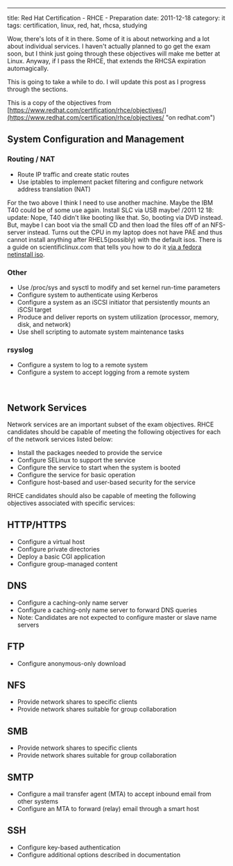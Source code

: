 ---
title: Red Hat Certification - RHCE - Preparation
date: 2011-12-18
category: it
tags: certification, linux, red, hat, rhcsa, studying

Wow, there's lots of it in there. Some of it is about networking and a lot about individual services. I haven't actually planned to go get the exam soon, but I think just going through these objectives will make me better at Linux. Anyway, if I pass the RHCE, that extends the RHCSA expiration automagically.

This is going to take a while to do. I will update this post as I progress through the sections.

This is a copy of the objectives from [https://www.redhat.com/certification/rhce/objectives/](https://www.redhat.com/certification/rhce/objectives/ "on redhat.com")

## System Configuration and Management

### Routing / NAT

- Route IP traffic and create static routes
- Use iptables to implement packet filtering and configure network address translation (NAT)

For the two above I think I need to use another machine. Maybe the IBM T40 could be of some use again. Install SLC via USB maybe! /2011 12 18: update: Nope, T40 didn't like booting like that. So, booting via DVD instead. But, maybe I can boot via the small CD and then load the files off of an NFS-server instead. Turns out the CPU in my laptop does not have PAE and thus cannot install anything after RHEL5(possibly) with the default isos. There is a guide on scientificlinux.com that tells you how to do it [via a fedora netinstall iso](http://scientificlinuxforum.org/index.php?showtopic=621 "http://scientificlinuxforum.org/index.php?showtopic=621").

### Other

- Use /proc/sys and sysctl to modify and set kernel run-time parameters
- Configure system to authenticate using Kerberos
- Configure a system as an iSCSI initiator that persistently mounts an iSCSI target
- Produce and deliver reports on system utilization (processor, memory, disk, and network)
- Use shell scripting to automate system maintenance tasks

### rsyslog

- Configure a system to log to a remote system
- Configure a system to accept logging from a remote system

 

## Network Services

Network services are an important subset of the exam objectives. RHCE candidates should be capable of meeting the following objectives for each of the network services listed below:

- Install the packages needed to provide the service
- Configure SELinux to support the service
- Configure the service to start when the system is booted
- Configure the service for basic operation
- Configure host-based and user-based security for the service

RHCE candidates should also be capable of meeting the following objectives associated with specific services:

## HTTP/HTTPS

- Configure a virtual host
- Configure private directories
- Deploy a basic CGI application
- Configure group-managed content

## DNS

- Configure a caching-only name server
- Configure a caching-only name server to forward DNS queries
- Note: Candidates are not expected to configure master or slave name servers

## FTP

- Configure anonymous-only download

## NFS

- Provide network shares to specific clients
- Provide network shares suitable for group collaboration

## SMB

- Provide network shares to specific clients
- Provide network shares suitable for group collaboration

## SMTP

- Configure a mail transfer agent (MTA) to accept inbound email from other systems
- Configure an MTA to forward (relay) email through a smart host

## SSH

- Configure key-based authentication
- Configure additional options described in documentation
